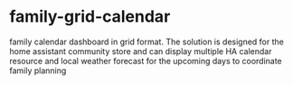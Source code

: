 # family-grid-calendar
family calendar dashboard in grid format. The solution is designed for the home assistant community store and can display multiple HA calendar resource and local weather forecast for the upcoming days to coordinate family planning
